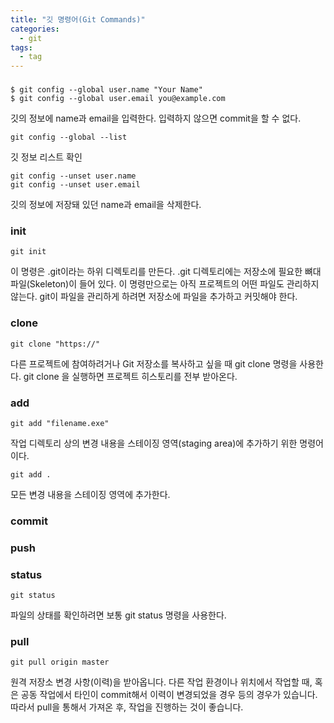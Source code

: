 ```yaml
---
title: "깃 명령어(Git Commands)"
categories:
  - git
tags:
  - tag
---
```

### 
```
$ git config --global user.name "Your Name"
$ git config --global user.email you@example.com
```
깃의 정보에 name과 email을 입력한다.
입력하지 않으면 commit을 할 수 없다.

```
git config --global --list
```
깃 정보 리스트 확인

```
git config --unset user.name
git config --unset user.email
```
깃의 정보에 저장돼 있던 name과 email을 삭제한다.

### init
```
git init
```
이 명령은 .git이라는 하위 디렉토리를 만든다. .git 디렉토리에는 저장소에 필요한 뼈대 파일(Skeleton)이 들어 있다. 이 명령만으로는 아직 프로젝트의 어떤 파일도 관리하지 않는다.
git이 파일을 관리하게 하려면 저장소에 파일을 추가하고 커밋해야 한다.

### clone
```
git clone "https://"
```
다른 프로젝트에 참여하려거나 Git 저장소를 복사하고 싶을 때 git clone 명령을 사용한다.
git clone 을 실행하면 프로젝트 히스토리를 전부 받아온다.
### add
```
git add "filename.exe"
```
작업 디렉토리 상의 변경 내용을 스테이징 영역(staging area)에 추가하기 위한 명령어이다.
```
git add .
```
모든 변경 내용을 스테이징 영역에 추가한다.

### commit

### push

### status
```
git status
```
파일의 상태를 확인하려면 보통 git status 명령을 사용한다.
### pull
```
git pull origin master
```
원격 저장소 변경 사항(이력)을 받아옵니다.
다른 작업 환경이나 위치에서 작업할 때, 혹은 공동 작업에서 타인이 commit해서 이력이 변경되었을 경우 등의 경우가 있습니다.
따라서 pull을 통해서 가져온 후, 작업을 진행하는 것이 좋습니다.

